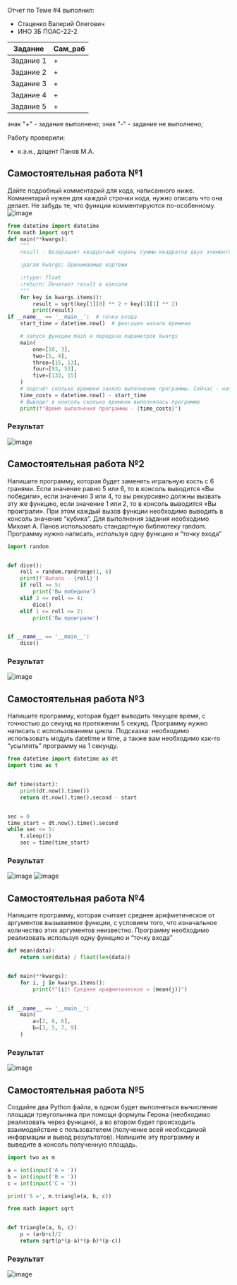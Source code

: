 Отчет по Теме #4 выполнил:
- Стаценко Валерий Олегович
- ИНО ЗБ ПОАС-22-2

| Задание | Сам_раб |
| ------ | ------ |
| Задание 1 | + |
| Задание 2 | + |
| Задание 3 | + |
| Задание 4 | + |
| Задание 5 | + |

знак "+" - задание выполнено; знак "-" - задание не выполнено;

Работу проверили:
- к.э.н., доцент Панов М.А.

## Самостоятельная работа №1
Дайте подробный комментарий для кода, написанного ниже.
Комментарий нужен для каждой строчки кода, нужно описать что она
делает. Не забудь те, что функции комментируются по-особенному.
![image](pic/book.png)

```python
from datetime import datetime
from math import sqrt
def main(**kwargs):
    """
    result - Возвращает квадратный корень суммы квадратов двух элементов кортежей

    :param kwargs: Принимаемые кортежи

    :rtype: float
    :return: Печатает result в консоли
    """
    for key in kwargs.items():
        result = sqrt(key[1][0] ** 2 + key[1][1] ** 2)
        print(result)
if __name__ == '__main__':  # точка входа
    start_time = datetime.now()  # фиксация начала времени

    # запуск функции main и передача параметров kwargs
    main(
        one=[10, 3],
        two=[5, 4],
        three=[15, 13],
        four=[93, 53],
        five=[133, 15]
    )
    # подсчёт сколько времени заняло выполнение программы. Сейчас - начало времени
    time_costs = datetime.now() - start_time
    # Выводит в консоль сколько времени выполнялась программа
    print(f"Время выполнения программы - {time_costs}")
```

### Результат

![image](pic/1.png)
  
## Самостоятельная работа №2
Напишите программу, которая будет заменять игральную кость с 6
гранями. Если значение равно 5 или 6, то в консоль выводится «Вы
победили», если значения 3 или 4, то вы рекурсивно должны вызвать
эту же функцию, если значение 1 или 2, то в консоль выводится «Вы
проиграли». При этом каждый вызов функции необходимо выводить в
консоль значение “кубика”. Для выполнения задания необходимо
Михаил А. Панов
использовать стандартную библиотеку random. Программу нужно
написать, используя одну функцию и “точку входа”

```python
import random


def dice():
    roll = random.randrange(1, 6)
    print(f'Выпало - {roll}')
    if roll >= 5:
        print('Вы победили')
    elif 3 <= roll <= 4:
        dice()
    elif 1 <= roll <= 2:
        print('Вы проиграли')


if __name__ == '__main__':
    dice()
```

### Результат

![image](pic/2.png)
  
## Самостоятельная работа №3
Напишите программу, которая будет выводить текущее время, с
точностью до секунд на протяжении 5 секунд. Программу нужно
написать с использованием цикла. Подсказка: необходимо
использовать модуль datetime и time, а также вам необходимо как-то
“усыплять” программу на 1 секунду.

```python
from datetime import datetime as dt
import time as t


def time(start):
    print(dt.now().time())
    return dt.now().time().second - start


sec = 0
time_start = dt.now().time().second
while sec <= 5:
    t.sleep(1)
    sec = time(time_start)
```

  ### Результат

![image](pic/3.png)
![image](pic/3.png)
  
## Самостоятельная работа №4
Напишите программу, которая считает среднее арифметическое от
аргументов вызываемое функции, с условием того, что изначальное
количество этих аргументов неизвестно. Программу необходимо
реализовать используя одну функцию и “точку входа”
  
```python
def mean(data):
    return sum(data) / float(len(data))


def main(**kwargs):
    for i, j in kwargs.items():
        print(f"{i}) Среднее арифметическое = {mean(j)}")


if __name__ == '__main__':
    main(
        a=[2, 8, 6],
        b=[3, 5, 7, 9]
    )
```

### Результат

![image](pic/4.png)
  
## Самостоятельная работа №5
Создайте два Python файла, в одном будет выполняться вычисление
площади треугольника при помощи формулы Герона (необходимо
реализовать через функцию), а во втором будет происходить
взаимодействие с пользователем (получение всей необходимой
информации и вывод результатов). Напишите эту программу и
выведите в консоль полученную площадь.
  
```python
import two as m

a = int(input('A = '))
b = int(input('B = '))
c = int(input('C = '))

print('S =', m.triangle(a, b, c))
```
```python
from math import sqrt


def triangle(a, b, c):
    p = (a+b+c)/2
    return sqrt(p*(p-a)*(p-b)*(p-c))
```

### Результат

![image](pic/5.png)
 
